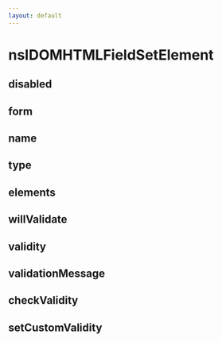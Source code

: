 ```yaml
---
layout: default
---
```


# nsIDOMHTMLFieldSetElement #

## disabled ##

## form ##

## name ##

## type ##

## elements ##

## willValidate ##

## validity ##

## validationMessage ##

## checkValidity ##

## setCustomValidity ##
